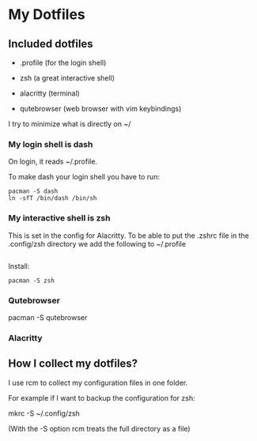 # My Dotfiles

## Included dotfiles

   * .profile (for the login shell)

   * zsh (a great interactive shell)
   * alacritty (terminal)
   * qutebrowser (web browser with vim keybindings)


I try to minimize what is directly on ~/

### My login shell is dash
  On login, it reads ~/.profile.

To make dash your login shell you have to run:
```
pacman -S dash
ln -sfT /bin/dash /bin/sh
```

### My interactive shell is zsh

  This is set in the config for Alacritty.
To be able to put the .zshrc file in the .config/zsh directory we add the following to ~/.profile
```export ZDOTDIR="$HOME/.config/zsh"
```
Install:
```
pacman -S zsh
```

### Qutebrowser

pacman -S qutebrowser


### Alacritty

## How I collect my dotfiles?

I use rcm to collect my configuration files in one folder.

For example if I want to backup the configuration for zsh:

mkrc -S ~/.config/zsh

(With the -S option rcm treats the full directory as a file)

